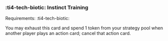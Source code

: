 ### :ti4-tech-biotic: **Instinct Training**

Requirements: :ti4-tech-biotic:

You may exhaust this card and spend 1 token from your strategy pool when another player plays an action card; cancel that action card.
